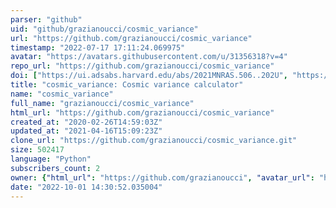 ```yaml
---
parser: "github"
uid: "github/grazianoucci/cosmic_variance"
url: "https://github.com/grazianoucci/cosmic_variance"
timestamp: "2022-07-17 17:11:24.069975"
avatar: "https://avatars.githubusercontent.com/u/31356318?v=4"
repo_url: "https://github.com/grazianoucci/cosmic_variance"
doi: ["https://ui.adsabs.harvard.edu/abs/2021MNRAS.506..202U", "https://ui.adsabs.harvard.edu/abs/2021ascl.soft07023U/abstract"]
title: "cosmic_variance: Cosmic variance calculator"
name: "cosmic_variance"
full_name: "grazianoucci/cosmic_variance"
html_url: "https://github.com/grazianoucci/cosmic_variance"
created_at: "2020-02-26T14:59:03Z"
updated_at: "2021-04-16T15:09:23Z"
clone_url: "https://github.com/grazianoucci/cosmic_variance.git"
size: 502417
language: "Python"
subscribers_count: 2
owner: {"html_url": "https://github.com/grazianoucci", "avatar_url": "https://avatars.githubusercontent.com/u/31356318?v=4", "login": "grazianoucci", "type": "User"}
date: "2022-10-01 14:30:52.035004"
---
```

